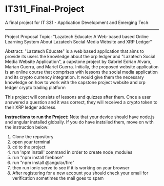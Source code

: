 # IT311_Final-Project

A final project for IT 331 - Application Development and Emerging Tech

---

Project Proposal Topic: "Lazatech Educate: A Web-based based Online Learning System About Lazatech Social Media Website and XRP Ledger"

Abstract:
"Lazatech Educate" is a web based application that aims to provide its users the knowledge about the xrp ledger and "Lazatech Social Media Website Application", a capstone project by Gabriel Edrian Alvaro, Marian Guerra, and Mariel Guerra. Initially, the proposed website application is an online course that comprises with lessons the social media application and its crypto currency integration. It would give them the necessary knowledge on how to work with the capstone project website and xrp ledger crypto trading platform

This project will consists of lessons and quizzes after them. Once a user answered a question and it was correct, they will received a crypto token to their XRP ledger address.

**Instructions to run the Project:**
Note that your device should have node.js and angular installed globally. If you do have installed them, move on with the instruction below:

1. Clone the repository
2. open your terminal
3. cd to the project
4. run 'npm install' command in order to create node_modules
5. run "npm install firebase"
6. run "npm install @angular/fire"
7. then run ionic serve to see if it is working on your browser
8. After registering for a new account you should check your email for verification sometimes the mail goes to spam
